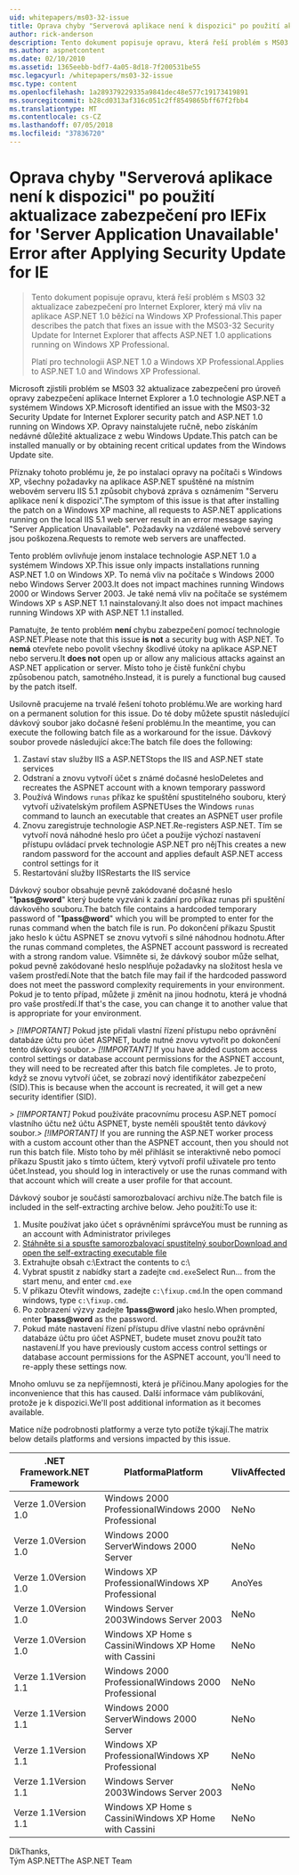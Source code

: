 ```yaml
---
uid: whitepapers/ms03-32-issue
title: Oprava chyby "Serverová aplikace není k dispozici" po použití aktualizace zabezpečení pro IE | Dokumentace Microsoftu
author: rick-anderson
description: Tento dokument popisuje opravu, která řeší problém s MS03 32 aktualizace zabezpečení pro Internet Explorer, který má vliv na aplikace ASP.NET 1.0 běžící na Wi...
ms.author: aspnetcontent
ms.date: 02/10/2010
ms.assetid: 1365eebb-bdf7-4a05-8d18-7f200531be55
msc.legacyurl: /whitepapers/ms03-32-issue
msc.type: content
ms.openlocfilehash: 1a289379229335a9841dec48e577c19173419891
ms.sourcegitcommit: b28cd0313af316c051c2ff8549865bff67f2fbb4
ms.translationtype: MT
ms.contentlocale: cs-CZ
ms.lasthandoff: 07/05/2018
ms.locfileid: "37836720"
---
```

<a name="fix-for-server-application-unavailable-error-after-applying-security-update-for-ie"></a><span data-ttu-id="f4194-103">Oprava chyby "Serverová aplikace není k dispozici" po použití aktualizace zabezpečení pro IE</span><span class="sxs-lookup"><span data-stu-id="f4194-103">Fix for 'Server Application Unavailable' Error after Applying Security Update for IE</span></span>
====================
> <span data-ttu-id="f4194-104">Tento dokument popisuje opravu, která řeší problém s MS03 32 aktualizace zabezpečení pro Internet Explorer, který má vliv na aplikace ASP.NET 1.0 běžící na Windows XP Professional.</span><span class="sxs-lookup"><span data-stu-id="f4194-104">This paper describes the patch that fixes an issue with the MS03-32 Security Update for Internet Explorer that affects ASP.NET 1.0 applications running on Windows XP Professional.</span></span>
> 
> <span data-ttu-id="f4194-105">Platí pro technologii ASP.NET 1.0 a Windows XP Professional.</span><span class="sxs-lookup"><span data-stu-id="f4194-105">Applies to ASP.NET 1.0 and Windows XP Professional.</span></span>


<span data-ttu-id="f4194-106">Microsoft zjistili problém se MS03 32 aktualizace zabezpečení pro úroveň opravy zabezpečení aplikace Internet Explorer a 1.0 technologie ASP.NET a systémem Windows XP.</span><span class="sxs-lookup"><span data-stu-id="f4194-106">Microsoft identified an issue with the MS03-32 Security Update for Internet Explorer security patch and ASP.NET 1.0 running on Windows XP.</span></span> <span data-ttu-id="f4194-107">Opravy nainstalujete ručně, nebo získáním nedávné důležité aktualizace z webu Windows Update.</span><span class="sxs-lookup"><span data-stu-id="f4194-107">This patch can be installed manually or by obtaining recent critical updates from the Windows Update site.</span></span>

<span data-ttu-id="f4194-108">Příznaky tohoto problému je, že po instalaci opravy na počítači s Windows XP, všechny požadavky na aplikace ASP.NET spuštěné na místním webovém serveru IIS 5.1 způsobit chybová zpráva s oznámením "Serveru aplikace není k dispozici".</span><span class="sxs-lookup"><span data-stu-id="f4194-108">The symptom of this issue is that after installing the patch on a Windows XP machine, all requests to ASP.NET applications running on the local IIS 5.1 web server result in an error message saying "Server Application Unavailable".</span></span> <span data-ttu-id="f4194-109">Požadavky na vzdálené webové servery jsou poškozena.</span><span class="sxs-lookup"><span data-stu-id="f4194-109">Requests to remote web servers are unaffected.</span></span>

<span data-ttu-id="f4194-110">Tento problém ovlivňuje jenom instalace technologie ASP.NET 1.0 a systémem Windows XP.</span><span class="sxs-lookup"><span data-stu-id="f4194-110">This issue only impacts installations running ASP.NET 1.0 on Windows XP.</span></span> <span data-ttu-id="f4194-111">To nemá vliv na počítače s Windows 2000 nebo Windows Server 2003.</span><span class="sxs-lookup"><span data-stu-id="f4194-111">It does not impact machines running Windows 2000 or Windows Server 2003.</span></span> <span data-ttu-id="f4194-112">Je také nemá vliv na počítače se systémem Windows XP s ASP.NET 1.1 nainstalovaný.</span><span class="sxs-lookup"><span data-stu-id="f4194-112">It also does not impact machines running Windows XP with ASP.NET 1.1 installed.</span></span>

<span data-ttu-id="f4194-113">Pamatujte, že tento problém **není** chybu zabezpečení pomocí technologie ASP.NET.</span><span class="sxs-lookup"><span data-stu-id="f4194-113">Please note that this issue **is not** a security bug with ASP.NET.</span></span> <span data-ttu-id="f4194-114">To **nemá** otevřete nebo povolit všechny škodlivé útoky na aplikace ASP.NET nebo serveru.</span><span class="sxs-lookup"><span data-stu-id="f4194-114">It **does not** open up or allow any malicious attacks against an ASP.NET application or server.</span></span> <span data-ttu-id="f4194-115">Místo toho je čistě funkční chybu způsobenou patch, samotného.</span><span class="sxs-lookup"><span data-stu-id="f4194-115">Instead, it is purely a functional bug caused by the patch itself.</span></span>

<span data-ttu-id="f4194-116">Usilovně pracujeme na trvalé řešení tohoto problému.</span><span class="sxs-lookup"><span data-stu-id="f4194-116">We are working hard on a permanent solution for this issue.</span></span> <span data-ttu-id="f4194-117">Do té doby můžete spustit následující dávkový soubor jako dočasné řešení problému.</span><span class="sxs-lookup"><span data-stu-id="f4194-117">In the meantime, you can execute the following batch file as a workaround for the issue.</span></span> <span data-ttu-id="f4194-118">Dávkový soubor provede následující akce:</span><span class="sxs-lookup"><span data-stu-id="f4194-118">The batch file does the following:</span></span>

1. <span data-ttu-id="f4194-119">Zastaví stav služby IIS a ASP.NET</span><span class="sxs-lookup"><span data-stu-id="f4194-119">Stops the IIS and ASP.NET state services</span></span>
2. <span data-ttu-id="f4194-120">Odstraní a znovu vytvoří účet s známé dočasné heslo</span><span class="sxs-lookup"><span data-stu-id="f4194-120">Deletes and recreates the ASPNET account with a known temporary password</span></span>
3. <span data-ttu-id="f4194-121">Používá Windows `runas` příkaz ke spuštění spustitelného souboru, který vytvoří uživatelským profilem ASPNET</span><span class="sxs-lookup"><span data-stu-id="f4194-121">Uses the Windows `runas` command to launch an executable that creates an ASPNET user profile</span></span>
4. <span data-ttu-id="f4194-122">Znovu zaregistruje technologie ASP.NET.</span><span class="sxs-lookup"><span data-stu-id="f4194-122">Re-registers ASP.NET.</span></span> <span data-ttu-id="f4194-123">Tím se vytvoří nová náhodné heslo pro účet a použije výchozí nastavení přístupu ovládací prvek technologie ASP.NET pro něj</span><span class="sxs-lookup"><span data-stu-id="f4194-123">This creates a new random password for the account and applies default ASP.NET access control settings for it</span></span>
5. <span data-ttu-id="f4194-124">Restartování služby IIS</span><span class="sxs-lookup"><span data-stu-id="f4194-124">Restarts the IIS service</span></span>

<span data-ttu-id="f4194-125">Dávkový soubor obsahuje pevně zakódované dočasné heslo "<strong>1pass@word</strong>" který budete vyzváni k zadání pro příkaz runas při spuštění dávkového souboru.</span><span class="sxs-lookup"><span data-stu-id="f4194-125">The batch file contains a hardcoded temporary password of "<strong>1pass@word</strong>" which you will be prompted to enter for the runas command when the batch file is run.</span></span> <span data-ttu-id="f4194-126">Po dokončení příkazu Spustit jako heslo k účtu ASPNET se znovu vytvoří s silné náhodnou hodnotu.</span><span class="sxs-lookup"><span data-stu-id="f4194-126">After the runas command completes, the ASPNET account password is recreated with a strong random value.</span></span> <span data-ttu-id="f4194-127">Všimněte si, že dávkový soubor může selhat, pokud pevně zakódované heslo nesplňuje požadavky na složitost hesla ve vašem prostředí.</span><span class="sxs-lookup"><span data-stu-id="f4194-127">Note that the batch file may fail if the hardcoded password does not meet the password complexity requirements in your environment.</span></span> <span data-ttu-id="f4194-128">Pokud je to tento případ, můžete ji změnit na jinou hodnotu, která je vhodná pro vaše prostředí.</span><span class="sxs-lookup"><span data-stu-id="f4194-128">If that's the case, you can change it to another value that is appropriate for your environment.</span></span>

<span data-ttu-id="f4194-129">*> [!IMPORTANT]* Pokud jste přidali vlastní řízení přístupu nebo oprávnění databáze účtu pro účet ASPNET, bude nutné znovu vytvořit po dokončení tento dávkový soubor.</span><span class="sxs-lookup"><span data-stu-id="f4194-129">*> [!IMPORTANT]* If you have added custom access control settings or database account permissions for the ASPNET account, they will need to be recreated after this batch file completes.</span></span> <span data-ttu-id="f4194-130">Je to proto, když se znovu vytvoří účet, se zobrazí nový identifikátor zabezpečení (SID).</span><span class="sxs-lookup"><span data-stu-id="f4194-130">This is because when the account is recreated, it will get a new security identifier (SID).</span></span>

<span data-ttu-id="f4194-131">*> [!IMPORTANT]* Pokud používáte pracovnímu procesu ASP.NET pomocí vlastního účtu než účtu ASPNET, byste neměli spouštět tento dávkový soubor.</span><span class="sxs-lookup"><span data-stu-id="f4194-131">*> [!IMPORTANT]* If you are running the ASP.NET worker process with a custom account other than the ASPNET account, then you should not run this batch file.</span></span> <span data-ttu-id="f4194-132">Místo toho by měl přihlásit se interaktivně nebo pomocí příkazu Spustit jako s tímto účtem, který vytvoří profil uživatele pro tento účet.</span><span class="sxs-lookup"><span data-stu-id="f4194-132">Instead, you should log in interactively or use the runas command with that account which will create a user profile for that account.</span></span>

<span data-ttu-id="f4194-133">Dávkový soubor je součástí samorozbalovací archivu níže.</span><span class="sxs-lookup"><span data-stu-id="f4194-133">The batch file is included in the self-extracting archive below.</span></span> <span data-ttu-id="f4194-134">Jeho použití:</span><span class="sxs-lookup"><span data-stu-id="f4194-134">To use it:</span></span>

1. <span data-ttu-id="f4194-135">Musíte používat jako účet s oprávněními správce</span><span class="sxs-lookup"><span data-stu-id="f4194-135">You must be running as an account with Administrator privileges</span></span>
2. [<span data-ttu-id="f4194-136">Stáhněte si a spusťte samorozbalovací spustitelný soubor</span><span class="sxs-lookup"><span data-stu-id="f4194-136">Download and open the self-extracting executable file</span></span>](ms03-32-issue/_static/fixup1.exe)
3. <span data-ttu-id="f4194-137">Extrahujte obsah c:\\</span><span class="sxs-lookup"><span data-stu-id="f4194-137">Extract the contents to c:\\</span></span>
4. <span data-ttu-id="f4194-138">Vybrat spustit z nabídky start a zadejte `cmd.exe`</span><span class="sxs-lookup"><span data-stu-id="f4194-138">Select Run... from the start menu, and enter `cmd.exe`</span></span>
5. <span data-ttu-id="f4194-139">V příkazu Otevřít windows, zadejte `c:\fixup.cmd`.</span><span class="sxs-lookup"><span data-stu-id="f4194-139">In the open command windows, type `c:\fixup.cmd`.</span></span>
6. <span data-ttu-id="f4194-140">Po zobrazení výzvy zadejte <strong>1pass@word</strong> jako heslo.</span><span class="sxs-lookup"><span data-stu-id="f4194-140">When prompted, enter <strong>1pass@word</strong> as the password.</span></span>
7. <span data-ttu-id="f4194-141">Pokud máte nastavení řízení přístupu dříve vlastní nebo oprávnění databáze účtu pro účet ASPNET, budete muset znovu použít tato nastavení.</span><span class="sxs-lookup"><span data-stu-id="f4194-141">If you have previously custom access control settings or database account permissions for the ASPNET account, you'll need to re-apply these settings now.</span></span>

<span data-ttu-id="f4194-142">Mnoho omluvu se za nepříjemnosti, která je příčinou.</span><span class="sxs-lookup"><span data-stu-id="f4194-142">Many apologies for the inconvenience that this has caused.</span></span> <span data-ttu-id="f4194-143">Další informace vám publikování, protože je k dispozici.</span><span class="sxs-lookup"><span data-stu-id="f4194-143">We'll post additional information as it becomes available.</span></span>

<span data-ttu-id="f4194-144">Matice níže podrobnosti platformy a verze tyto potíže týkají.</span><span class="sxs-lookup"><span data-stu-id="f4194-144">The matrix below details platforms and versions impacted by this issue.</span></span>

| <span data-ttu-id="f4194-145">.NET Framework</span><span class="sxs-lookup"><span data-stu-id="f4194-145">.NET Framework</span></span> | <span data-ttu-id="f4194-146">Platforma</span><span class="sxs-lookup"><span data-stu-id="f4194-146">Platform</span></span> | <span data-ttu-id="f4194-147">Vliv</span><span class="sxs-lookup"><span data-stu-id="f4194-147">Affected</span></span> |
| --- | --- | --- |
| <span data-ttu-id="f4194-148">Verze 1.0</span><span class="sxs-lookup"><span data-stu-id="f4194-148">Version 1.0</span></span> | <span data-ttu-id="f4194-149">Windows 2000 Professional</span><span class="sxs-lookup"><span data-stu-id="f4194-149">Windows 2000 Professional</span></span> | <span data-ttu-id="f4194-150">Ne</span><span class="sxs-lookup"><span data-stu-id="f4194-150">No</span></span> |
| <span data-ttu-id="f4194-151">Verze 1.0</span><span class="sxs-lookup"><span data-stu-id="f4194-151">Version 1.0</span></span> | <span data-ttu-id="f4194-152">Windows 2000 Server</span><span class="sxs-lookup"><span data-stu-id="f4194-152">Windows 2000 Server</span></span> | <span data-ttu-id="f4194-153">Ne</span><span class="sxs-lookup"><span data-stu-id="f4194-153">No</span></span> |
| <span data-ttu-id="f4194-154">Verze 1.0</span><span class="sxs-lookup"><span data-stu-id="f4194-154">Version 1.0</span></span> | <span data-ttu-id="f4194-155">Windows XP Professional</span><span class="sxs-lookup"><span data-stu-id="f4194-155">Windows XP Professional</span></span> | <span data-ttu-id="f4194-156">Ano</span><span class="sxs-lookup"><span data-stu-id="f4194-156">Yes</span></span> |
| <span data-ttu-id="f4194-157">Verze 1.0</span><span class="sxs-lookup"><span data-stu-id="f4194-157">Version 1.0</span></span> | <span data-ttu-id="f4194-158">Windows Server 2003</span><span class="sxs-lookup"><span data-stu-id="f4194-158">Windows Server 2003</span></span> | <span data-ttu-id="f4194-159">Ne</span><span class="sxs-lookup"><span data-stu-id="f4194-159">No</span></span> |
| <span data-ttu-id="f4194-160">Verze 1.0</span><span class="sxs-lookup"><span data-stu-id="f4194-160">Version 1.0</span></span> | <span data-ttu-id="f4194-161">Windows XP Home s Cassini</span><span class="sxs-lookup"><span data-stu-id="f4194-161">Windows XP Home with Cassini</span></span> | <span data-ttu-id="f4194-162">Ne</span><span class="sxs-lookup"><span data-stu-id="f4194-162">No</span></span> |
| <span data-ttu-id="f4194-163">Verze 1.1</span><span class="sxs-lookup"><span data-stu-id="f4194-163">Version 1.1</span></span> | <span data-ttu-id="f4194-164">Windows 2000 Professional</span><span class="sxs-lookup"><span data-stu-id="f4194-164">Windows 2000 Professional</span></span> | <span data-ttu-id="f4194-165">Ne</span><span class="sxs-lookup"><span data-stu-id="f4194-165">No</span></span> |
| <span data-ttu-id="f4194-166">Verze 1.1</span><span class="sxs-lookup"><span data-stu-id="f4194-166">Version 1.1</span></span> | <span data-ttu-id="f4194-167">Windows 2000 Server</span><span class="sxs-lookup"><span data-stu-id="f4194-167">Windows 2000 Server</span></span> | <span data-ttu-id="f4194-168">Ne</span><span class="sxs-lookup"><span data-stu-id="f4194-168">No</span></span> |
| <span data-ttu-id="f4194-169">Verze 1.1</span><span class="sxs-lookup"><span data-stu-id="f4194-169">Version 1.1</span></span> | <span data-ttu-id="f4194-170">Windows XP Professional</span><span class="sxs-lookup"><span data-stu-id="f4194-170">Windows XP Professional</span></span> | <span data-ttu-id="f4194-171">Ne</span><span class="sxs-lookup"><span data-stu-id="f4194-171">No</span></span> |
| <span data-ttu-id="f4194-172">Verze 1.1</span><span class="sxs-lookup"><span data-stu-id="f4194-172">Version 1.1</span></span> | <span data-ttu-id="f4194-173">Windows Server 2003</span><span class="sxs-lookup"><span data-stu-id="f4194-173">Windows Server 2003</span></span> | <span data-ttu-id="f4194-174">Ne</span><span class="sxs-lookup"><span data-stu-id="f4194-174">No</span></span> |
| <span data-ttu-id="f4194-175">Verze 1.1</span><span class="sxs-lookup"><span data-stu-id="f4194-175">Version 1.1</span></span> | <span data-ttu-id="f4194-176">Windows XP Home s Cassini</span><span class="sxs-lookup"><span data-stu-id="f4194-176">Windows XP Home with Cassini</span></span> | <span data-ttu-id="f4194-177">Ne</span><span class="sxs-lookup"><span data-stu-id="f4194-177">No</span></span> |

<span data-ttu-id="f4194-178">Dík</span><span class="sxs-lookup"><span data-stu-id="f4194-178">Thanks,</span></span>   
 <span data-ttu-id="f4194-179">Tým ASP.NET</span><span class="sxs-lookup"><span data-stu-id="f4194-179">The ASP.NET Team</span></span>
